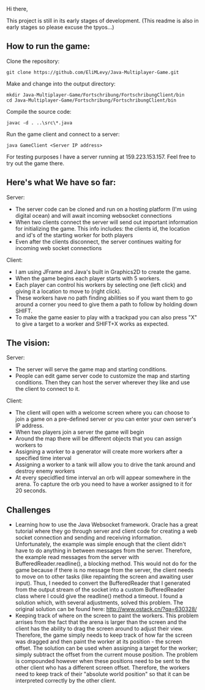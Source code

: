 Hi there,

This project is still in its early stages of development. (This readme is also in early stages so please excuse the tpyos...) 

## How to run the game:

Clone the repository:
```
git clone https://github.com/EliMLevy/Java-Multiplayer-Game.git
```
Make and change into the output directory:
```
mkdir Java-Multiplayer-Game/Fortschribung/FortschribungClient/bin
cd Java-Multiplayer-Game/Fortschribung/FortschribungClient/bin
```
Compile the source code:
```
javac -d . ..\src\*.java
```
Run the game client and connect to a server:
```
java GameClient <Server IP address>
```
For testing purposes I have a server running at 159.223.153.157. Feel free to try out the game there.



## Here's what We have so far:

Server:

- The server code can be cloned and run on a hosting platform (I'm using digital ocean) and will await incoming websocket connections
- When two clients connect the server will send out important information for initializing the game. This info includes: the clients id, the location and id's of the starting worker for both players
- Even after the clients disconnect, the server continues waiting for incoming web socket connections

Client:

- I am using JFrame and Java's built in Graphics2D to create the game.
- When the game begins each player starts with 5 workers. 
- Each player can control his workers by selecting one (left click) and giving it a location to move to (right click). 
- These workers have no path finding abilities so if you want them to go around a corner you need to give them a path to follow by holding down SHIFT. 
- To make the game easier to play with a trackpad you can also press "X" to give a target to a worker and SHIFT+X works as expected.


## The vision:

Server:

- The server will serve the game map and starting conditions. 
- People can edit game server code to customize the map and starting conditions. Then they can host the server wherever they like and use the client to connect to it.

Client:

- The client will open with a welcome screen where you can choose to join a game on a pre-defined server or you can enter your own server's IP address.
- When two players join a server the game will begin
- Around the map there will be different objects that you can assign workers to
- Assigning a worker to a generator will create more workers after a specified time interval
- Assigning a worker to a tank will allow you to drive the tank around and destroy enemy workers
- At every specidfied time interval an orb will appear somewhere in the arena. To capture the orb you need to have a worker assigned to it for 20 seconds. 


## Challenges

- Learning how to use the Java Websocket framework. Oracle has a great tutorial where they go through server and client code for creating a web socket connection and sending and receiving information. Unfortunately, the example was simple enough that the client didn't have to do anything in between messages from the server. Therefore, the example read messages from the server with BufferedReader.readline(), a blocking method. This would not do for the game because if there is no message from the server, the client needs to move on to other tasks (like repainting the screen and awaiting user input). Thus, I needed to convert the BufferedReader that I generated from the output stream of the socket into a custom BufferedReader class where I could give the readline() method a timeout. I found a solution which, with several adjustments, solved this problem. The original solution can be found here: http://www.ostack.cn/?qa=630328/ 
- Keeping track of where on the screen to paint the workers. This problem arrises from the fact that the arena is larger than the screen and the client has the ability to drag the screen around to adjust their view. Therefore, the game simply needs to keep track of how far the screen was dragged and then paint the worker at its position - the screen offset. The solution can be used when assigning a target for the worker; simply subtract the offset from the current mouse position. The problem is compounded however when these positions need to be sent to the other client who has a different screen offset. Therefore, the workers need to keep track of their "absolute world position" so that it can be interpreted correctly by the other client.